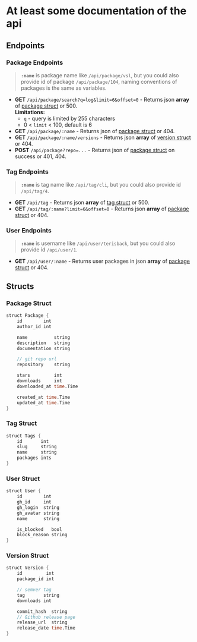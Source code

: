 # At least some documentation of the api

<!-- Someone at some time should write more helpful doc... -->

## Endpoints

### Package Endpoints

> __`:name`__ is package name like `/api/package/vsl`, but you could also provide id of package `/api/package/104`, naming conventions of packages is the same as variables.

- **GET** `/api/package/search?q=log&limit=6&offset=0` - Returns json **array** of [package struct](#Package-Struct) or 500.  
**Limitations:**  
  - `q` - query is limited by 255 characters
  - 0 < `limit` < 100, default is 6
- **GET** `/api/package/:name` - Returns json of [package struct](#Package-Struct) or 404.
- **GET** `/api/package/:name/versions` - Returns json **array** of [version struct](#Version-Struct) or 404.
- **POST** `/api/package?repo=...` - Returns json of [package struct](#Package-Struct) on success or 401, 404.

### Tag Endpoints

> __`:name`__ is tag name like `/api/tag/cli`, but you could also provide id `/api/tag/4`.

- **GET** `/api/tag` - Returns json **array** of [tag struct](#Tag-Struct) or 500.
- **GET** `/api/tag/:name?limit=6&offset=0` - Returns json **array** of [package struct](#Package-Struct) or 404.

### User Endpoints

> __`:name`__ is username like `/api/user/terisback`, but you could also provide id `/api/user/1`.

- **GET** `/api/user/:name` - Returns user packages in json **array** of [package struct](#Package-Struct) or 404.

## Structs

### Package Struct

```v
struct Package {
    id        int
    author_id int

    name          string
    description   string
    documentation string

    // git repo url
    repository    string

    stars         int
    downloads     int
    downloaded_at time.Time

    created_at time.Time
    updated_at time.Time
}
```

### Tag Struct

```v
struct Tags {
    id       int
    slug     string
    name     string
    packages ints
}
```

### User Struct

```v
struct User {
    id        int
    gh_id     int
    gh_login  string
    gh_avatar string
    name      string

    is_blocked   bool
    block_reason string
}
```

### Version Struct

```v
struct Version {
    id         int
    package_id int

    // semver tag
    tag       string
    downloads int

    commit_hash  string
    // Github release page
    release_url  string
    release_date time.Time
}
```
